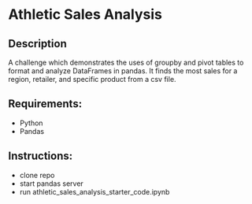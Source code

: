 # Athletic Sales Analysis

## Description
A challenge which demonstrates the uses of groupby and pivot tables to format and analyze DataFrames in pandas.  It finds the most sales for a region, retailer, and specific product from a csv file.

## Requirements:
- Python
- Pandas

## Instructions:
- clone repo
- start pandas server
- run athletic_sales_analysis_starter_code.ipynb
